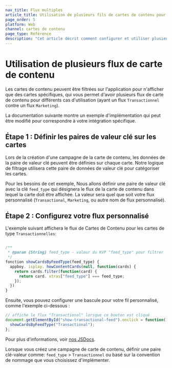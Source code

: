 ```yaml
---
nav_title: Flux multiples
article_title: Utilisation de plusieurs fils de cartes de contenu pour le Web
page_order: 5
platform: Web
channel: cartes de contenu
page_type: Référence
description: "Cet article décrit comment configurer et utiliser plusieurs flux de cartes de contenu."
---
```


# Utilisation de plusieurs flux de carte de contenu

Les cartes de contenu peuvent être filtrées sur l'application pour n'afficher que des cartes spécifiques, qui vous permet d'avoir plusieurs flux de carte de contenu pour différents cas d'utilisation (ayant un flux `Transactionnel` contre un flux `Marketing`).

La documentation suivante montre un exemple d'implémentation qui peut être modifié pour correspondre à votre intégration spécifique.

## Étape 1 : Définir les paires de valeur clé sur les cartes

Lors de la création d'une campagne de la carte de contenu, les données de la paire de valeur clé peuvent être définies sur chaque carte. Notre logique de filtrage utilisera cette paire de données de valeur clé pour catégoriser les cartes.

Pour les besoins de cet exemple, Nous allons définir une paire de valeur clé avec la clé `feed_type` qui désignera le flux de la carte de contenu dans lequel la carte doit être affichée. La valeur sera quel que soit votre flux personnalisé (`Transactional`, `Marketing`, ou autre nom de flux personnalisé).

## Étape 2 : Configurez votre flux personnalisé

L'exemple suivant affichera le flux de Cartes de Contenu pour les cartes de type `Transactionnelles`:

```javascript

/**
 * @param {String} feed_type - valeur du KVP "feed_type" pour filtrer
 */
fonction showCardsByFeedType(feed_type) {
  appboy. isplay. howContentCards(null, function(cards) {
    return cards.filter(function(card) {
      return card. xtras["feed_type"] === feed_type;
    });
  })
}
```

Ensuite, vous pouvez configurer une bascule pour votre fil personnalisé, comme l'exemple ci-dessous :

```javascript
// affiche le flux "Transactional" lorsque ce bouton est cliqué
document.getElementById("show-transactional-feed").onclick = function() {
  showCardsByFeedType("Transactional"); 
};
```
Pour plus d'informations, voir [nos JSDocs](https://js.appboycdn.com/web-sdk/latest/doc/module-display.html#.showContentCards).

Lorsque vous créez une campagne de carte de contenu, définir une paire clé-valeur comme: `feed_type` > `Transactionnel` ou basé sur la convention de nommage que vous choisissez d'implémenter.
